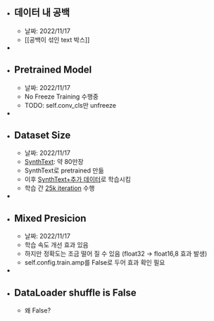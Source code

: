 - ## 데이터 내 공백
	- 날짜: 2022/11/17
	- [[공백이 섞인 text 박스]]
-
- ## Pretrained Model
	- 날짜: 2022/11/17
	- No Freeze Training 수행중
	- TODO: self.conv_cls만 unfreeze
-
- ## Dataset Size
	- 날짜: 2022/11/17
	- [SynthText](https://github.com/ankush-me/SynthText): 약 80만장
	- SynthText로 pretrained 만듦
	- 이후 [SynthText+추가 데이터](https://github.com/JaidedAI/EasyOCR/tree/master/trainer/craft#training)로 학습시킴
	- 학습 간 [25k iteration](https://github.com/JaidedAI/EasyOCR/tree/master/trainer/craft#training) 수행
-
- ## Mixed Presicion
	- 날짜: 2022/11/17
	- 학습 속도 개선 효과 있음
	- 하지만 정확도는 조금 떨어 질 수 있음 (float32 -> float16,8 효과 발생)
	- self.config.train.amp를 False로 두어 효과 확인 필요
-
- ## DataLoader shuffle is False
	- 왜 False?